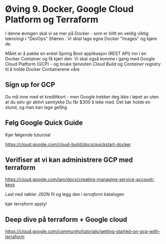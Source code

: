 # Øving 9. Docker, Google Cloud Platform og Terraform  

I denne øvingen skal vi se mer på Docker - som er blitt en veldig viktig teknologi i "DevOps" Sfæren . Vi sklal lage egne Docker "Images" og kjøre de.

Målet er å pakke en enkel Spring Boot applikasjon (REST API) inn i en Docker Container og få kjørt den. Vi skal også komme i gang med Google Cloud Platform (GCP) - og bruke tjenesten _Cloud Build_ og _Container registry_ til å holde Docker Containerene våre

## Sign up for GCP

Du må inne med et kredittkort - men Google trekker deg ikke i løpet av uten at du selv gir aktivt samtykke
Du får $300 å leke med. Det bør holde en stund, og man kan lage  gefjhg 

## Følg Google Quick Guide

Kjør følgende tuturoial 

https://cloud.google.com/cloud-build/docs/quickstart-docker

## Verifiser at vi kan administrere GCP med terraform 

https://cloud.google.com/iam/docs/creating-managing-service-account-keys

Last ned nøkler JSON fil og legg den i _terraform_ katalogen 

kjør terraform apply!

## Deep dive på terraform + Google cloud 

https://cloud.google.com/community/tutorials/getting-started-on-gcp-with-terraform


